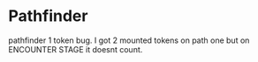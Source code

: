 # Pathfinder
pathfinder 1 token bug. I got 2 mounted tokens on path one but on ENCOUNTER STAGE it doesnt count.
